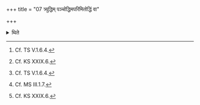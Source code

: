 +++
title = "07 त्र्युद्धिम् पञ्चोद्धिमपरिमितोद्धिं वा"

+++

<details><summary>थिते</summary>

7. (The fire-pan which is) having either three[^1] or five[^2] or unlimited proturberances, having four sides or one which is round, of the size of one span in its height[^3], of the size of one cubit horizontally,[^4] of the size of a fathom in its circumference[^5] or unmeasured.[^6]  

[^1]: Cf. TS V.1.6.4.  

[^2]: Cf. KS XXIX.6.  

[^3]: Cf. TS V.1.6.4.  

[^4]: Cf. MS III.1.7.  

[^5]; Cf. MS III.1.7.  

[^6]: Cf. KS XXIX.6.  
</details>

